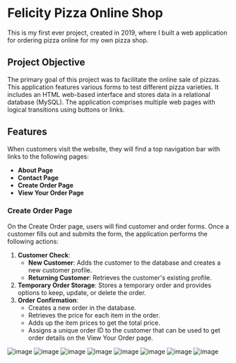 # Felicity Pizza Online Shop

This is my first ever project, created in 2019, where I built a web application for ordering pizza online for my own pizza shop.

## Project Objective

The primary goal of this project was to facilitate the online sale of pizzas. This application features various forms to test different pizza varieties. It includes an HTML web-based interface and stores data in a relational database (MySQL). The application comprises multiple web pages with logical transitions using buttons or links.

## Features

When customers visit the website, they will find a top navigation bar with links to the following pages:
- **About Page**
- **Contact Page**
- **Create Order Page**
- **View Your Order Page**

### Create Order Page

On the Create Order page, users will find customer and order forms. Once a customer fills out and submits the form, the application performs the following actions:
1. **Customer Check**: 
    - **New Customer**: Adds the customer to the database and creates a new customer profile.
    - **Returning Customer**: Retrieves the customer's existing profile.
2. **Temporary Order Storage**: Stores a temporary order and provides options to keep, update, or delete the order.
3. **Order Confirmation**: 
    - Creates a new order in the database.
    - Retrieves the price for each item in the order.
    - Adds up the item prices to get the total price.
    - Assigns a unique order ID to the customer that can be used to get order details on the View Your Order page.

![image](https://github.com/felicitybui1/Felicity-Pizza-Online-Shop/assets/168895497/529b87b6-9082-4011-9169-272e89af2a71)
![image](https://github.com/felicitybui1/Felicity-Pizza-Online-Shop/assets/168895497/760c46e2-2e02-4ee3-8486-a58a2f605854)
![image](https://github.com/felicitybui1/Felicity-Pizza-Online-Shop/assets/168895497/bc371f09-b6b3-4d97-89a6-fe82cfbc6832)
![image](https://github.com/felicitybui1/Felicity-Pizza-Online-Shop/assets/168895497/3c2836ed-edca-4771-a128-ede754c81718)
![image](https://github.com/felicitybui1/Felicity-Pizza-Online-Shop/assets/168895497/a86ac7bb-7f69-4438-91b5-b0a87fc5d670)
![image](https://github.com/felicitybui1/Felicity-Pizza-Online-Shop/assets/168895497/27ed8343-5273-4b67-8f5c-5dd9a2bd1b29)
![image](https://github.com/felicitybui1/Felicity-Pizza-Online-Shop/assets/168895497/70fb371e-4138-4ab7-b32b-3202fd0cbe32)
![image](https://github.com/felicitybui1/Felicity-Pizza-Online-Shop/assets/168895497/f484448f-70d3-4688-97ea-0877b9542ecb)





